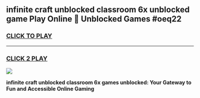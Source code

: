 
## infinite craft unblocked classroom 6x unblocked game Play Online 👋 Unblocked Games #oeq22
<h3>
<a href="https://premium.freeplayer.one?title=infinite_craft_unblocked_classroom_6x&ref=21F">CLICK TO PLAY</a></h3>
<hr>

<h3>
<a href="https://premium.freeplayer.one?title=infinite_craft_unblocked_classroom_6x&ref=21F">CLICK 2 PLAY</a>
  
</h3>

<a href="https://premium.freeplayer.one?title=infinite_craft_unblocked_classroom_6x&ref=21F/"><img src="https://clearcache.store/games.png"></a>


**infinite craft unblocked classroom 6x games unblocked: Your Gateway to Fun and Accessible Online Gaming**
